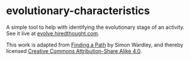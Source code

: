 # evolutionary-characteristics
A simple tool to help with identifying the evolutionary stage of an activity. See it live at [evolve.hiredthought.com](https://evolve.hiredthought.com).

This work is adapted from [Finding a Path](https://medium.com/wardleymaps/finding-a-path-cdb1249078c0) by Simon Wardley, and thereby licensed [Creative Commons Attribution-Share Alike 4.0](https://creativecommons.org/licenses/by-sa/4.0/).

